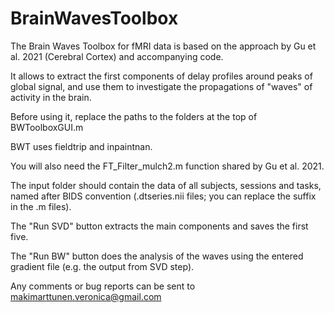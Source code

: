 # BrainWavesToolbox

The Brain Waves Toolbox for fMRI data is based on the approach by Gu et al. 2021 (Cerebral Cortex) and accompanying code.


It allows to extract the first components of delay profiles around peaks of global signal, and use them to investigate the propagations of "waves" of activity in the brain.


Before using it, replace the paths to the folders at the top of BWToolboxGUI.m

BWT uses fieldtrip and inpaintnan.

You will also need the FT_Filter_mulch2.m function shared by Gu et al. 2021.


The input folder should contain the data of all subjects, sessions and tasks, named after BIDS convention (.dtseries.nii files; you can replace the suffix in the .m files).


The "Run SVD" button extracts the main components and saves the first five.

The "Run BW" button does the analysis of the waves using the entered gradient file (e.g. the output from SVD step).


Any comments or bug reports can be sent to makimarttunen.veronica@gmail.com
